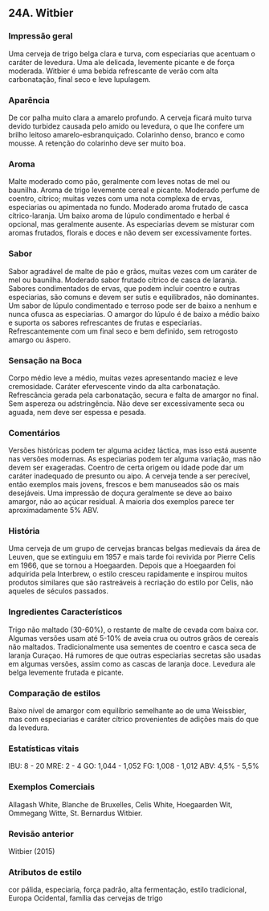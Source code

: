 ## 24A. Witbier

### Impressão geral

Uma cerveja de trigo belga clara e turva, com especiarias que acentuam o caráter de levedura. Uma ale delicada, levemente picante e de força moderada. Witbier é uma bebida refrescante de verão com alta carbonatação, final seco e leve lupulagem.

### Aparência

De cor palha muito clara a amarelo profundo. A cerveja ficará muito turva devido turbidez causada pelo amido ou levedura, o que lhe confere um brilho leitoso amarelo-esbranquiçado. Colarinho denso, branco e como mousse. A retenção do colarinho deve ser muito boa.

### Aroma

Malte moderado como pão, geralmente com leves notas de mel ou baunilha. Aroma de trigo levemente cereal e picante. Moderado perfume de coentro, cítrico; muitas vezes com uma nota complexa de ervas, especiarias ou apimentada no fundo. Moderado aroma frutado de casca cítrico-laranja. Um baixo aroma de lúpulo condimentado e herbal é opcional, mas geralmente ausente. As especiarias devem se misturar com aromas frutados, florais e doces e não devem ser excessivamente fortes.

### Sabor

Sabor agradável de malte de pão e grãos, muitas vezes com um caráter de mel ou baunilha. Moderado sabor frutado cítrico de casca de laranja. Sabores condimentados de ervas, que podem incluir coentro e outras especiarias, são comuns e devem ser sutis e equilibrados, não dominantes. Um sabor de lúpulo condimentado e terroso pode ser de baixo a nenhum e nunca ofusca as especiarias. O amargor do lúpulo é de baixo a médio baixo e suporta os sabores refrescantes de frutas e especiarias. Refrescantemente com um final seco e bem definido, sem retrogosto amargo ou áspero.

### Sensação na Boca

Corpo médio leve a médio, muitas vezes apresentando maciez e leve cremosidade. Caráter efervescente vindo da alta carbonatação. Refrescância gerada pela carbonatação, secura e falta de amargor no final. Sem aspereza ou adstringência. Não deve ser excessivamente seca ou aguada, nem deve ser espessa e pesada.

### Comentários

Versões históricas podem ter alguma acidez láctica, mas isso está ausente nas versões modernas. As especiarias podem ter alguma variação, mas não devem ser exageradas. Coentro de certa origem ou idade pode dar um caráter inadequado de presunto ou aipo. A cerveja tende a ser perecível, então exemplos mais jovens, frescos e bem manuseados são os mais desejáveis. Uma impressão de doçura geralmente se deve ao baixo amargor, não ao açúcar residual. A maioria dos exemplos parece ter aproximadamente 5% ABV.

### História

Uma cerveja de um grupo de cervejas brancas belgas medievais da área de Leuven, que se extinguiu em 1957 e mais tarde foi revivida por Pierre Celis em 1966, que se tornou a Hoegaarden. Depois que a Hoegaarden foi adquirida pela Interbrew, o estilo cresceu rapidamente e inspirou muitos produtos similares que são rastreáveis à recriação do estilo por Celis, não aqueles de séculos passados.

### Ingredientes Característicos

Trigo não maltado (30-60%), o restante de malte de cevada com baixa cor. Algumas versões usam até 5-10% de aveia crua ou outros grãos de cereais não maltados. Tradicionalmente usa sementes de coentro e casca seca de laranja Curaçao. Há rumores de que outras especiarias secretas são usadas em algumas versões, assim como as cascas de laranja doce. Levedura ale belga levemente frutada e picante.

### Comparação de estilos

Baixo nível de amargor com equilíbrio semelhante ao de uma Weissbier, mas com especiarias e caráter cítrico provenientes de adições mais do que da levedura.

### Estatísticas vitais

IBU: 8 - 20
MRE: 2 - 4
GO: 1,044 - 1,052
FG: 1,008 - 1,012
ABV: 4,5% - 5,5%

### Exemplos Comerciais

Allagash White, Blanche de Bruxelles, Celis White, Hoegaarden Wit, Ommegang Witte, St. Bernardus Witbier.

### Revisão anterior

Witbier (2015)

### Atributos de estilo

cor pálida, especiaria, força padrão, alta fermentação, estilo tradicional, Europa Ocidental, família das cervejas de trigo
